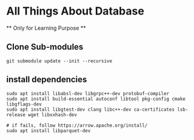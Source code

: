 # All Things About Database

** Only for Learning Purpose **

## Clone Sub-modules

```
git submodule update --init --recursive
```
## install dependencies

```
sudo apt install libabsl-dev libgrpc++-dev protobuf-compiler
sudo apt install build-essential autoconf libtool pkg-config cmake libgflags-dev
sudo apt install libgtest-dev clang libc++-dev ca-certificates lsb-release wget libxxhash-dev

# if fails, follow https://arrow.apache.org/install/
sudo apt install libparquet-dev
```
